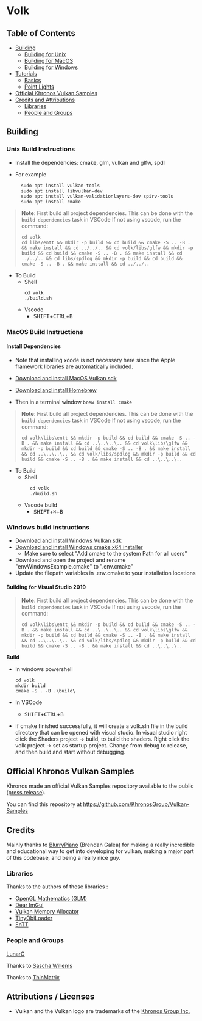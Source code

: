# Volk

## Table of Contents
- [Building](#Building)
  - [Building for Unix](#UnixBuild)
  - [Building for MacOS](#MacOSBuild)
  - [Building for Windows](#WindowsBuild)
- [Tutorials](#Tutorials)
  - [Basics](#Basics)
  - [Point Lights](#PointLights)
- [Official Khronos Vulkan Samples](#Khronossamples)
- [Credits and Attributions](#CreditsAttributions)
    - [Libraries](#Libraries)
    - [People and Groups](#PeopleAndGroups)

## <a name="Building"></a> Building

### <a name="UnixBuild"></a> Unix Build Instructions

- Install the dependencies: cmake, glm, vulkan and glfw, spdl

- For example
  ```
    sudo apt install vulkan-tools
    sudo apt install libvulkan-dev
    sudo apt install vulkan-validationlayers-dev spirv-tools
    sudo apt install cmake
  ```

>**Note**: First build all project dependencies. This can be done with the `build dependencies` task in VSCode
 > If not using vscode, run the command:
 > 
 >```
 > cd volk
 > cd libs/entt && mkdir -p build && cd build && cmake -S .. -B . && make install && cd ../../.. && cd volk/libs/glfw && mkdir -p build && cd build && cmake -S .. -B . && make install && cd ../../.. && cd libs/spdlog && mkdir -p build && cd build && cmake -S .. -B . && make install && cd ../../..
 > ```

- To Build
    - Shell
        ```
        cd volk
        ./build.sh
        ```
    - Vscode
       - <kbd>SHIFT</kbd>+<kbd>CTRL</kbd>+<kbd>B</kbd>


### <a name="MacOSBuild"></a> MacOS Build Instructions

#### Install Dependencies
- Note that installing xcode is not necessary here since the Apple framework libraries are automatically included.
- [Download and install MacOS Vulkan sdk](https://vulkan.lunarg.com/)
- [Download and install Homebrew](https://brew.sh/)

- Then in a terminal window
  ```brew install cmake```

 >**Note**: First build all project dependencies. This can be done with the `build dependencies` task in VSCode
 > If not using vscode, run the command:
 > 
 >```cd volk\libs\entt && mkdir -p build && cd build && cmake -S .. -B . && make install && cd ..\..\..\.. && cd volk\libs\glfw && mkdir -p build && cd build && cmake -S .. -B . && make install && cd ..\..\..\.. && cd volk/libs/spdlog && mkdir -p build && cd build && cmake -S .. -B . && make install && cd ..\..\..\..```

- To Build
  - Shell
    ```
      cd volk
      ./build.sh
    ```
  - Vscode build
    - <kbd>SHIFT</kbd>+<kbd>⌘</kbd>+<kbd>B</kbd>

### <a name="WindowsBuild"></a> Windows build instructions

- [Download and install Windows Vulkan sdk](https://vulkan.lunarg.com/)
- [Download and install Windows cmake x64 installer](https://cmake.org/download/)
  - Make sure to select "Add cmake to the system Path for all users"
- Download and open the project and rename "envWindowsExample.cmake" to ".env.cmake"
- Update the filepath variables in .env.cmake to your installation locations

#### Building for Visual Studio 2019


 >**Note**: First build all project dependencies. This can be done with the `build dependencies` task in VSCode
 > If not using vscode, run the command:
 > 
 >```cd volk\libs\entt && mkdir -p build && cd build && cmake -S .. -B . && make install && cd ..\..\..\.. && cd volk\libs\glfw && mkdir -p build && cd build && cmake -S .. -B . && make install && cd ..\..\..\.. && cd volk/libs/spdlog && mkdir -p build && cd build && cmake -S .. -B . && make install && cd ..\..\..\..```

**Build**
- In windows powershell
  ```
  cd volk
  mkdir build
  cmake -S . -B .\build\
  ```
- In VSCode
    - <kbd>SHIFT</kbd>+<kbd>CTRL</kbd>+<kbd>B</kbd>

- If cmake finished successfully, it will create a volk.sln file in the build directory that can be opened with visual studio. In visual studio right click the Shaders project -> build, to build the shaders. Right click the volk project -> set as startup project. Change from debug to release, and then build and start without debugging.

## <a name="Khronossamples"></a> Official Khronos Vulkan Samples

Khronos made an official Vulkan Samples repository available to the public ([press release](https://www.khronos.org/blog/vulkan-releases-unified-samples-repository?utm_source=Khronos%20Blog&utm_medium=Twitter&utm_campaign=Vulkan%20Repository)).

You can find this repository at https://github.com/KhronosGroup/Vulkan-Samples

## <a name="CreditsAttributions"></a> Credits

Mainly thanks to [BlurryPiano](https://github.com/blurrypiano/) (Brendan Galea) for making a really incredible and educational way to get into developing for vulkan, making a major part of this codebase, and being a really nice guy.

### <a name="Libraries"></a> Libraries
Thanks to the authors of these libraries :

- [OpenGL Mathematics (GLM)](https://github.com/g-truc/glm)
- [Dear ImGui](https://github.com/ocornut/imgui)
- [Vulkan Memory Allocator](https://github.com/GPUOpen-LibrariesAndSDKs/VulkanMemoryAllocator)
- [TinyObjLoader](https://github.com/tinyobjloader/tinyobjloader)
- [EnTT](https://github.com/skypjack/entt)

### <a name="PeopleAndGroups"></a> People and Groups

[LunarG](http://www.lunarg.com)

Thanks to [Sascha Willems](https://github.com/SaschaWillems/Vulkan)

Thanks to [ThinMatrix](https://www.youtube.com/user/ThinMatrix/featured)

## Attributions / Licenses

- Vulkan and the Vulkan logo are trademarks of the [Khronos Group Inc.](http://www.khronos.org)